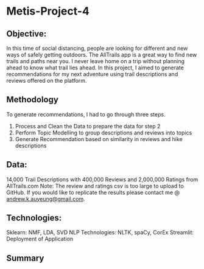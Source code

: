 # Metis-Project-4

## Objective:
In this time of social distancing, people are looking for different and new ways of safely getting outdoors.  The AllTrails app is a great way to find new trails and paths near you.  I never leave home on a trip without planning ahead to know what trail lies ahead.  In this project, I aimed to generate recommendations for my next adventure using trail descriptions and reviews offered on the platform. 

## Methodology
To generate recommendations, I had to go through three steps.  
1. Process and Clean the Data to prepare the data for step 2
2. Perform Topic Modelling to group descriptions and reviews into topics
3. Generate Recommendation based on similarity in reviews and hike descriptions 

## Data:
14,000 Trail Descriptions with 400,000 Reviews and 2,000,000 Ratings from AllTrails.com
Note: The review and ratings csv is too large to upload to GitHub.  If you would like to replicate the results please contact me @ andrew.k.auyeung@gmail.com. 

## Technologies:
Sklearn: NMF, LDA, SVD
NLP Technologies: NLTK, spaCy, CorEx
Streamlit: Deployment of Application 

## Summary
